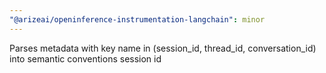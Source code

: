 ```yaml
---
"@arizeai/openinference-instrumentation-langchain": minor
---
```


Parses metadata with key name in (session_id, thread_id, conversation_id) into semantic conventions session id
